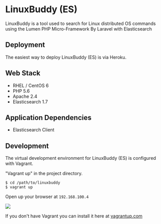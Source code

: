 # LinuxBuddy (ES)

LinuxBuddy is a tool used to search for Linux distributed OS commands using the Lumen PHP Micro-Framework By Laravel with Elasticsearch

## Deployment

The easiest way to deploy LinuxBuddy (ES) is via Heroku.

## Web Stack

- RHEL / CentOS 6
- PHP 5.6
- Apache 2.4
- Elasticsearch 1.7

## Application Dependencies

- Elasticsearch Client

## Development

The virtual development environment for LinuxBuddy (ES) is configured with Vagrant.

"Vagrant up" in the project directory.

    $ cd /path/to/linuxbuddy
    $ vagrant up

Open up your browser at <code>192.168.100.4</code>

<img src="https://raw.githubusercontent.com/linuxbuddy/linuxbuddy-es/master/public/Linuxbuddy.png" />

If you don't have Vagrant you can install it here at <a href="http://www.vagrantup.com">vagrantup.com</a>
